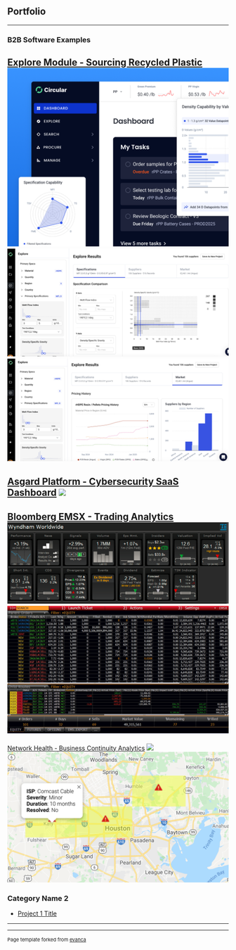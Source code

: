 ## Portfolio

---

### B2B Software Examples

[Explore Module - Sourcing Recycled Plastic](/sample_page)
<img src="images/explore.png?raw=true"/>
<img src="images/Explore 2.png?raw=true"/>
<img src="images/Explore 3.png?raw=true"/>
<br />
---
[Asgard Platform - Cybersecurity SaaS Dashboard](/pdf/sample_presentation.pdf)
<img src="images/Asgard.avif?raw=true"/>
<br />
---
[Bloomberg EMSX - Trading Analytics](http://example.com/)
<img src="images/BB_OTAS.png?raw=true"/>
<img src="images/BB_blotter.jpg?raw=true"/>
<br />
---
[Network Health - Business Continuity Analytics](http://example.com/)
<img src="images/WAN health1.gif?raw=true"/>
<img src="images/WAN health 2.png?raw=true"/>

### Category Name 2

- [Project 1 Title](http://example.com/)


---




---
<p style="font-size:11px">Page template forked from <a href="https://github.com/evanca/quick-portfolio">evanca</a></p>
<!-- Remove above link if you don't want to attibute -->
